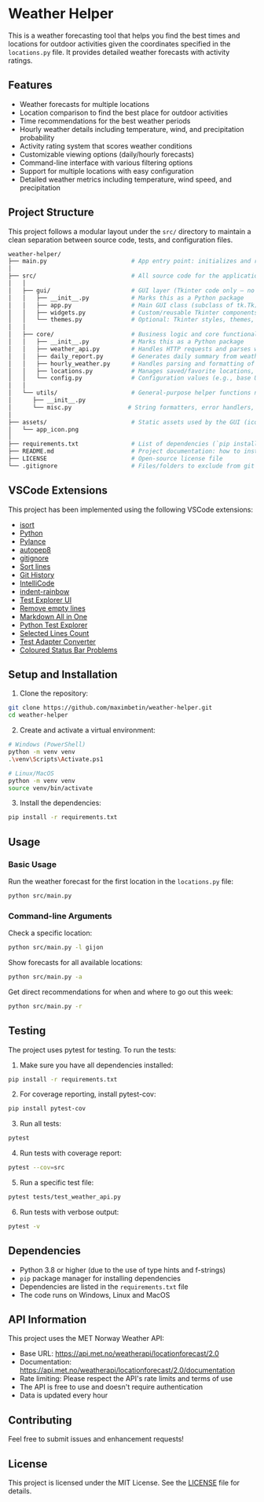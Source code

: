 # Weather Helper

This is a weather forecasting tool that helps you find the best times and locations for outdoor activities given the coordinates specified in the `locations.py` file. It provides detailed weather forecasts with activity ratings.

## Features

- Weather forecasts for multiple locations
- Location comparison to find the best place for outdoor activities
- Time recommendations for the best weather periods
- Hourly weather details including temperature, wind, and precipitation probability
- Activity rating system that scores weather conditions
- Customizable viewing options (daily/hourly forecasts)
- Command-line interface with various filtering options
- Support for multiple locations with easy configuration
- Detailed weather metrics including temperature, wind speed, and precipitation

## Project Structure

This project follows a modular layout under the `src/` directory to maintain a clean separation between source code, tests, and configuration files.

```graphql
weather-helper/
├── main.py                        # App entry point: initializes and runs the Tkinter GUI
│
├── src/                           # All source code for the application
│   │
│   ├── gui/                       # GUI layer (Tkinter code only — no logic!)
│   │   ├── __init__.py            # Marks this as a Python package
│   │   ├── app.py                 # Main GUI class (subclass of tk.Tk), sets up window, widgets
│   │   ├── widgets.py             # Custom/reusable Tkinter components (e.g., input panels, layout frames)
│   │   └── themes.py              # Optional: Tkinter styles, themes, fonts, icons
│   │
│   ├── core/                      # Business logic and core functionality (no UI code!)
│   │   ├── __init__.py            # Marks this as a Python package
│   │   ├── weather_api.py         # Handles HTTP requests and parses weather data from websites/APIs
│   │   ├── daily_report.py        # Generates daily summary from weather data
│   │   ├── hourly_weather.py      # Handles parsing and formatting of hourly forecast data
│   │   ├── locations.py           # Manages saved/favorite locations, location validation
│   │   └── config.py              # Configuration values (e.g., base URLs, headers, constants)
│   │
│   └── utils/                     # General-purpose helper functions not tied to core logic
│      ├── __init__.py
│      └── misc.py                # String formatters, error handlers, date utilities, etc.
│
├── assets/                        # Static assets used by the GUI (icons, images, splash screens)
│   └── app_icon.png
│
├── requirements.txt               # List of dependencies (`pip install -r requirements.txt`)
├── README.md                      # Project documentation: how to install, run, develop
├── LICENSE                        # Open-source license file
└── .gitignore                     # Files/folders to exclude from git tracking (e.g., \_\_pycache\_\_)
```

## VSCode Extensions

This project has been implemented using the following VSCode extensions:

- [isort](https://marketplace.visualstudio.com/items?itemName=ms-python.isort)
- [Python](https://marketplace.visualstudio.com/items?itemName=ms-python.python)
- [Pylance](https://marketplace.visualstudio.com/items?itemName=ms-python.vscode-pylance)
- [autopep8](https://marketplace.visualstudio.com/items?itemName=ms-python.autopep8)
- [gitignore](https://marketplace.visualstudio.com/items?itemName=codezombiech.gitignore)
- [Sort lines](https://marketplace.visualstudio.com/items?itemName=Tyriar.sort-lines)
- [Git History](https://marketplace.visualstudio.com/items?itemName=donjayamanne.githistory)
- [IntelliCode](https://marketplace.visualstudio.com/items?itemName=VisualStudioExptTeam.vscodeintellicode)
- [indent-rainbow](https://marketplace.visualstudio.com/items?itemName=oderwat.indent-rainbow)
- [Test Explorer UI](https://marketplace.visualstudio.com/items?itemName=hbenl.vscode-test-explorer)
- [Remove empty lines](https://marketplace.visualstudio.com/items?itemName=aaron-bond.better-comments)
- [Markdown All in One](https://marketplace.visualstudio.com/items?itemName=yzhang.markdown-all-in-one)
- [Python Test Explorer](https://marketplace.visualstudio.com/items?itemName=hbenl.vscode-test-explorer)
- [Selected Lines Count](https://marketplace.visualstudio.com/items?itemName=aaron-bond.better-comments)
- [Test Adapter Converter](https://marketplace.visualstudio.com/items?itemName=ms-vscode.test-adapter-converter)
- [Coloured Status Bar Problems](https://marketplace.visualstudio.com/items?itemName=bradzacher.vscode-coloured-status-bar-problems)

## Setup and Installation

1. Clone the repository:
```bash
git clone https://github.com/maximbetin/weather-helper.git
cd weather-helper
```

2. Create and activate a virtual environment:
```bash
# Windows (PowerShell)
python -m venv venv
.\venv\Scripts\Activate.ps1

# Linux/MacOS
python -m venv venv
source venv/bin/activate
```

3. Install the dependencies:
```bash
pip install -r requirements.txt
```

## Usage

### Basic Usage
Run the weather forecast for the first location in the `locations.py` file:
```bash
python src/main.py
```

### Command-line Arguments

Check a specific location:
```bash
python src/main.py -l gijon
```

Show forecasts for all available locations:
```bash
python src/main.py -a
```

Get direct recommendations for when and where to go out this week:
```bash
python src/main.py -r
```

## Testing

The project uses pytest for testing. To run the tests:

1. Make sure you have all dependencies installed:
```bash
pip install -r requirements.txt
```

2. For coverage reporting, install pytest-cov:
```bash
pip install pytest-cov
```

3. Run all tests:
```bash
pytest
```

4. Run tests with coverage report:
```bash
pytest --cov=src
```

5. Run a specific test file:
```bash
pytest tests/test_weather_api.py
```

6. Run tests with verbose output:
```bash
pytest -v
```

## Dependencies

- Python 3.8 or higher (due to the use of type hints and f-strings)
- `pip` package manager for installing dependencies
- Dependencies are listed in the `requirements.txt` file
- The code runs on Windows, Linux and MacOS

## API Information

This project uses the MET Norway Weather API:
- Base URL: https://api.met.no/weatherapi/locationforecast/2.0
- Documentation: https://api.met.no/weatherapi/locationforecast/2.0/documentation
- Rate limiting: Please respect the API's rate limits and terms of use
- The API is free to use and doesn't require authentication
- Data is updated every hour

## Contributing

Feel free to submit issues and enhancement requests!

## License

This project is licensed under the MIT License. See the [LICENSE](LICENSE) file for details.